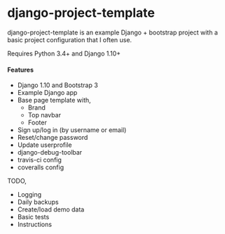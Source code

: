 # django-project-template

django-project-template is an example Django + bootstrap project with a basic project configuration that I often use. 

Requires Python 3.4+ and Django 1.10+

#### Features

- Django 1.10 and Bootstrap 3 
- Example Django app
- Base page template with,
  - Brand
  - Top navbar
  - Footer
- Sign up/log in (by username or email)
- Reset/change password
- Update userprofile
- django-debug-toolbar
- travis-ci config
- coveralls config

TODO,
- Logging
- Daily backups
- Create/load demo data
- Basic tests
- Instructions
